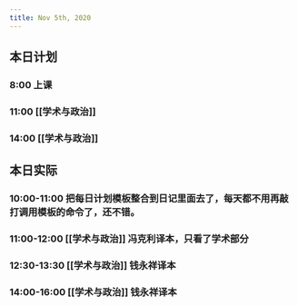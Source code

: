 ```yaml
---
title: Nov 5th, 2020
---
```


## 本日计划
### 8:00 上课
### 11:00 [[学术与政治]]
### 14:00 [[学术与政治]]
## 本日实际
### 10:00-11:00 把每日计划模板整合到日记里面去了，每天都不用再敲打调用模板的命令了，还不错。
### 11:00-12:00 [[学术与政治]] 冯克利译本，只看了学术部分
### 12:30-13:30 [[学术与政治]] 钱永祥译本
### 14:00-16:00 [[学术与政治]] 钱永祥译本
##
##
